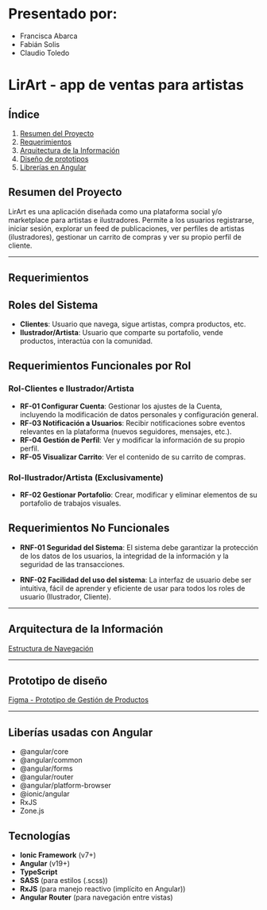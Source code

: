 # Presentado por:
- Francisca Abarca
- Fabián Solis
- Claudio Toledo
# LirArt - app de ventas para artistas

##  Índice
1. [Resumen del Proyecto](#resumen-del-proyecto)
2. [Requerimientos](#requerimientos)
3. [Arquitectura de la Información](#arquitectura-de-la-información)
3. [Diseño de prototipos](#prototipo-de-diseño)
4. [Librerías en Angular](#liberías-usadas-con-angular)

## Resumen del Proyecto

LirArt es una aplicación diseñada como una plataforma social y/o marketplace para artistas e ilustradores. Permite a los usuarios registrarse, iniciar sesión, explorar un feed de publicaciones, ver perfiles de artistas (ilustradores), gestionar un carrito de compras y ver su propio perfil de cliente.

---
## Requerimientos

## Roles del Sistema
- **Clientes**: Usuario que navega, sigue artistas, compra productos, etc.
- **Ilustrador/Artista**: Usuario que comparte su portafolio, vende productos, interactúa con la comunidad.

## Requerimientos Funcionales por Rol

### Rol-Clientes e Ilustrador/Artista

- **RF-01 Configurar Cuenta**: Gestionar los ajustes de la Cuenta, incluyendo la modificación de datos personales y configuración general.
- **RF-03 Notificación a Usuarios**: Recibir notificaciones sobre eventos relevantes en la plataforma (nuevos seguidores, mensajes, etc.).
- **RF-04 Gestión de Perfil**: Ver y modificar la información de su propio perfil.
- **RF-05 Visualizar Carrito**: Ver el contenido de su carrito de compras.

### Rol-Ilustrador/Artista (Exclusivamente)

- **RF-02 Gestionar Portafolio**: Crear, modificar y eliminar elementos de su portafolio de trabajos visuales.

## Requerimientos No Funcionales

- **RNF-01 Seguridad del Sistema**: El sistema debe garantizar la protección de los datos de los usuarios, la integridad de la información y la seguridad de las transacciones.

- **RNF-02 Facilidad del uso del sistema**: La interfaz de usuario debe ser intuitiva, fácil de aprender y eficiente de usar para todos los roles de usuario (Ilustrador, Cliente).

---
## Arquitectura de la Información 
[Estructura de Navegación](https://lucid.app/lucidchart/52048c0c-5ebd-45f5-9524-b735edb62719/edit?viewport_loc=1158%2C-2225%2C2977%2C1468%2C0_0&invitationId=inv_65d3d8ff-7e17-477c-a441-e226e5f761ca)

---

## Prototipo de diseño 
[Figma - Prototipo de Gestión de Productos](https://www.figma.com/design/6ZVIfIzemC4NF6AdYI0A09/LIRART?node-id=0-1&t=o8Yzpi7ZE0VagcMH-1)

---
## Liberías usadas con Angular
* @angular/core
* @angular/common
* @angular/forms
* @angular/router
* @angular/platform-browser
* @ionic/angular
* RxJS
* Zone.js

## Tecnologías
- **Ionic Framework** (v7+)
- **Angular** (v19+)
- **TypeScript**
- **SASS** (para estilos (.scss))
- **RxJS** (para manejo reactivo (implícito en Angular))
- **Angular Router** (para navegación entre vistas)